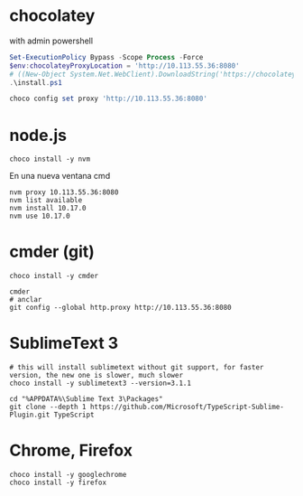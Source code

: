 
# chocolatey

with admin powershell

```powershell
Set-ExecutionPolicy Bypass -Scope Process -Force
$env:chocolateyProxyLocation = 'http://10.113.55.36:8080'
# ((New-Object System.Net.WebClient).DownloadString('https://chocolatey.org/install.ps1'))
.\install.ps1

choco config set proxy 'http://10.113.55.36:8080'
```

# node.js

```
choco install -y nvm
```

En una nueva ventana cmd

```
nvm proxy 10.113.55.36:8080
nvm list available
nvm install 10.17.0
nvm use 10.17.0
```


# cmder (git)

```
choco install -y cmder

cmder
# anclar
git config --global http.proxy http://10.113.55.36:8080
```

# SublimeText 3

```
# this will install sublimetext without git support, for faster version, the new one is slower, much slower
choco install -y sublimetext3 --version=3.1.1

cd "%APPDATA%\Sublime Text 3\Packages"
git clone --depth 1 https://github.com/Microsoft/TypeScript-Sublime-Plugin.git TypeScript

```

# Chrome, Firefox

```
choco install -y googlechrome
choco install -y firefox
```
